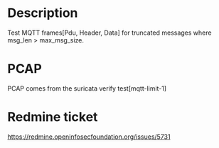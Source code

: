 Description
===========
Test MQTT frames[Pdu, Header, Data] for truncated messages where msg_len > max_msg_size.

PCAP
====
PCAP comes from the suricata verify test[mqtt-limit-1]

Redmine ticket
==============
https://redmine.openinfosecfoundation.org/issues/5731